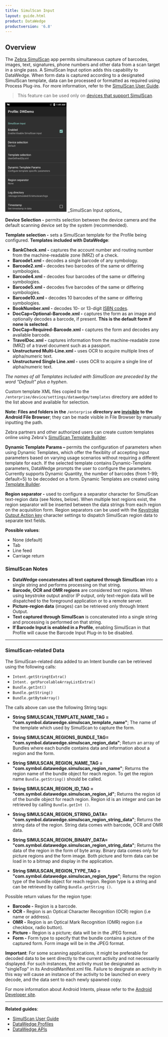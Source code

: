 ```yaml
---
title: SimulScan Input
layout: guide.html
product: DataWedge
productversion: '6.8'
---
```


## Overview
The [Zebra SimulScan](../../../../../simulscan) app permits simultaneous capture of barcodes, images, text, signatures, phone numbers and other data from a scan target in a single pass. A SimulScan Input option adds this capability to DataWedge. When form data is captured according to a designated SimulScan template, data can be processed or formatted as required using Process Plug-ins. For more information, refer to the [SimulScan User Guide](../../../../../simulscan). 

> This feature can be used only on [devices that support SimulScan](../../../../../simulscan). 

<img style="height:350px" src="simulscan_input.png"/>
_SimulScan Input options_
<br>

**Device Selection -** permits selection between the device camera and the default scanning device set by the system (recommended).

**Template selection -** sets a SimulScan template for the Profile being configured. **Templates included with DataWedge**:

 * **BankCheck.xml -** captures the account number and routing number from the machine-readable zone (MRZ) of a check.
 * **Barcode1.xml -** decodes a single barcode of any symbology.
 * **Barcode2.xml -** decodes two barcodes of the same or differing symbologies.
 * **Barcode4.xml -** decodes four barcodes of the same or differing symbologies.
 * **Barcode5.xml -** decodes five barcodes of the same or differing symbologies.
 * **Barcode10.xml -** decodes 10 barcodes of the same or differing symbologies.
 * **BookNumber.xml -** decodes 10- or 13-digit [ISBN codes](http://www.isbn.org/faqs_general_questions).
 * **DocCap+Optional-Barcode.xml -** captures the form as an image and optionally decodes a barcode, if present. **This is the default form if none is selected**.
 * **DocCap+Required-Barcode.xml -** captures the form and decodes any available barcode.
 * **TravelDoc.xml -** captures information from the machine-readable zone (MRZ) of a travel document such as a passport.
 * **Unstructured Multi-Line.xml -** uses OCR to acquire multiple lines of alpha/numeric text.
 * **Unstructured Single Line.xml -** uses OCR to acquire a single line of alpha/numeric text.

_The names of all Templates included with SimulScan are preceded by the word "Default" plus a hyphen_.

Custom template XML files copied to the `/enterprise/device/settings/datawedge/templates` directory are added to the list above and available for selection. 

**Note: Files and folders in the** `/enterprise` **directory are <u>invisible</u> to the Android File Browser**; they can be made visible in File Browser by manually inputting the path.

Zebra partners and other authorized users can create custom templates online using Zebra's [SimulScan Template Builder](../../../../../simulscan/1-1/guide/templatebuilder). 

**Dynamic Template Params –** permits the configuration of parameters when using Dynamic Templates, which offer the flexiblity of accepting input parameters based on varying usage scenarios without requiring a different template for each. If the selected template contains Dynamic-Template parameters, DataWedge prompts the user to configure the parameters. Currently supports Dynamic Quantity, the number of barcodes (from 1-99; default=5) to be decoded on a form. Dynamic Templates are created using [Template Builder](http://simulscan.zebra.com/). 

<!-- <img style="height:350px" src="dynamic_template.png"/>
_Dynamic Barcode Quantity_
<br>
 -->
**Region separator -** used to configure a separator character for SimulScan text-region data (see Notes, below). When multiple text regions exist, the region separator will be inserted between the data strings from each region on the acquisition form. Region separators can be used with the [Keystroke Output Action key](../../output/keystroke) character settings to dispatch SimulScan region data to separate text fields.

**Possible values**:
* None (default)
* Tab
* Line feed 
* Carriage return 

### SimulScan Notes 

* **DataWedge concatenates all text captured through SimulScan** into a single string and performs processing on that string. 
* **Barcode, OCR and OMR regions** are considered text regions. When using keystroke output and/or IP output, only text-region data will be dispatched to the foreground application or to a remote server.
* **Picture-region data** (images) can be retrieved only through Intent Output.
* **Text captured through SimulScan** is concatenated into a single string and processing is performed on that string.
* **If Barcode Input is enabled in a Profile**, enabling SimulScan in that Profile will cause the Barcode Input Plug-in to be disabled. 

-----

### SimulScan-related Data

The SimulScan-related data added to an Intent bundle can be retrieved using the following calls: 

* `Intent.getStringtExtra()`
* `Intent. getParcelableArrayListExtra()`
* `Bundle.getInt()`
* `Bundle.getString()`
* `Bundle.getByteArray()`
<!-- * `Intent.getSerializableExtra()` -->

The calls above can use the following String tags:

* **String SIMULSCAN_TEMPLATE_NAME_TAG = "com.symbol.datawedge.simulscan_template_name"**; The name of the template which used by SimulScan to capture the form.

* **String SIMULSCAN_REGIONS_BUNDLE_TAG= "com.symbol.datawedge.simulscan_region_data"**; Return an array of Bundles where each bundle contains data and information about a region and the form.

* **String SIMULSCAN_REGION_NAME_TAG = "com.symbol.datawedge.simulscan_region_name"**; Returns the region name of the bundle object for reach region. To get the region name `Bundle.getString()` should be called.

* **String SIMULSCAN_REGION_ID_TAG = "com.symbol.datawedge.simulscan_region_id"**; Returns the region id of the bundle object for reach region. Region id is an integer and can be retrieved by calling `Bundle.getInt ()`.

* **String SIMULSCAN_REGION_STRING_DATA= "com.symbol.datawedge.simulscan_region_string_data"**; Returns the string data of the region. String data comes with barcode, OCR and OMR data.

* **String SIMULSCAN_REGION_BINARY_DATA= "com.symbol.datawedge.simulscan_region_string_data"**;
Returns the data of the region in the form of byte array. Binary data comes only for picture regions and the form image. Both picture and form data can be load in to a bitmap and display in the application.

* **String SIMULSCAN_REGION_TYPE_TAG = "com.symbol.datawedge.simulscan_region_type"**; Returns the region type of the bundle object for reach region. Region type is a string and can be retrieved by calling `Bundle.getString ()`. 

Possible return values for the region type:

* **Barcode -** Region is a barcode.
* **OCR -** Region is an Optical Character Recognition (OCR) region (i.e name or address). 
* **OMR -** Region is an Optical Mark Recognition (OMR) region (i.e checkbox, radio button).
* **Picture -** Region is a picture; data will be in the JPEG format.
* **Form -** Form type to specify that the bundle contains a picture of the captured form. Form image will be in the JPEG format.

**Important**: For some scanning applications, it might be preferable for decoded data to be sent directly to the current activity and not necessarily displayed. For such instances, the activity must be designated  as "singleTop" in its AndroidManifest.xml file. Failure to designate an activity in this way will cause an instance of the activity to be launched on every decode, and the data sent to each newly spawned copy. 

For more information about Android Intents, please refer to the [Android Developer site](https://developer.android.com/guide/components/intents-filters.html).

------

**Related guides**:

* [SimulScan User Guide](../../../../../simulscan) 
* [DataWedge Profiles](../../profiles)
* [DataWedge APIs](../../api) 

